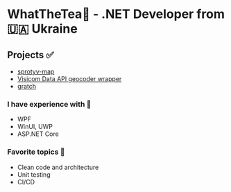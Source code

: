 # WhatTheTea🍵 - .NET Developer from 🇺🇦 Ukraine

## Projects ✅
- [sprotyv-map](https://github.com/WhatTheTea/sprotyvmap)
- [Visicom Data API geocoder wrapper](https://github.com/WhatTheTea/Visicom.DataApi.Geocoder)
- [gratch](https://github.com/WhatTheTea/gratch)

### I have experience with 🎯
- WPF
- WinUI, UWP
- ASP.NET Core

### Favorite topics 📃
- Clean code and architecture
- Unit testing
- CI/CD 
